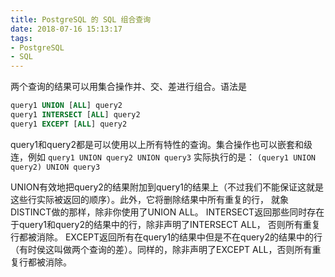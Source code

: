 ```yaml
---
title: PostgreSQL 的 SQL 组合查询
date: 2018-07-16 15:13:17
tags:
- PostgreSQL
- SQL
---
```


两个查询的结果可以用集合操作并、交、差进行组合。语法是 
```sql
query1 UNION [ALL] query2
query1 INTERSECT [ALL] query2
query1 EXCEPT [ALL] query2
```
query1和query2都是可以使用以上所有特性的查询。集合操作也可以嵌套和级连，例如 
`query1 UNION query2 UNION query3`
实际执行的是： 
`(query1 UNION query2) UNION query3`

UNION有效地把query2的结果附加到query1的结果上（不过我们不能保证这就是这些行实际被返回的顺序）。此外，它将删除结果中所有重复的行， 就象DISTINCT做的那样，除非你使用了UNION ALL。 
INTERSECT返回那些同时存在于query1和query2的结果中的行，除非声明了INTERSECT ALL， 否则所有重复行都被消除。 
EXCEPT返回所有在query1的结果中但是不在query2的结果中的行（有时侯这叫做两个查询的差）。同样的，除非声明了EXCEPT ALL，否则所有重复行都被消除。 
